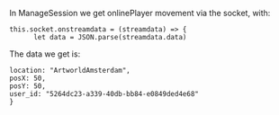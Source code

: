 In ManageSession we get onlinePlayer movement via the socket, with:

```
this.socket.onstreamdata = (streamdata) => {
      let data = JSON.parse(streamdata.data)
```

The data we get is:

```{
location: "ArtworldAmsterdam",
posX: 50,
posY: 50,
user_id: "5264dc23-a339-40db-bb84-e0849ded4e68"
}
```
